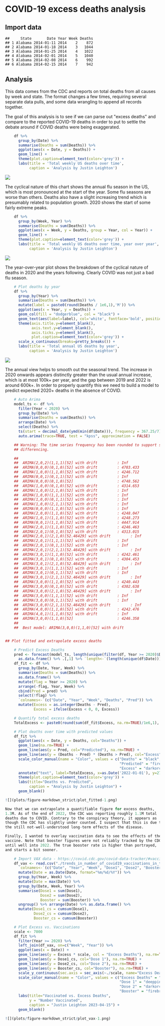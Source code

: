 # COVID-19 excess deaths analysis

## Import data

    ##     State       Date Year Week Deaths
    ## 1 Alabama 2014-01-11 2014    2    872
    ## 2 Alabama 2014-01-18 2014    3   1044
    ## 3 Alabama 2014-01-25 2014    4   1022
    ## 4 Alabama 2014-02-01 2014    5   1040
    ## 5 Alabama 2014-02-08 2014    6    992
    ## 6 Alabama 2014-02-15 2014    7    942

## Analysis

This data comes from the CDC and reports on total deaths from all causes
by week and state. The format changes a few times, requiring several
separate data pulls, and some data wrangling to append all records
together.

The goal of this analysis is to see if we can parse out "excess deaths" 
and compare to the reported COVID-19 deaths in order to put to settle 
the debate around if COVID deaths were being exaggerated. 

```r
    df %>%
      group_by(Date) %>%
      summarise(Deaths = sum(Deaths)) %>%
      ggplot(aes(x = Date, y = Deaths)) +
      geom_line() +
      theme(plot.caption=element_text(color='grey')) +
      labs(title = 'Total weekly US deaths over time',
           caption = 'Analysis by Justin Leighton')
```

![](plots/figure-markdown_strict/plot1-1.png)

The cyclical nature of this chart shows the annual flu season in the US,
which is most pronounced at the start of the year. Some flu seasons are
worse than others. Deaths also have a slight increasing trend which is
presumably related to population growth. 2020 shows the start of some
fairly extreme peaks.

```r
    df %>%
      group_by(Week, Year) %>%
      summarise(Deaths = sum(Deaths)) %>%
      ggplot(aes(x = Week, y = Deaths, group = Year, col = Year)) +
      geom_line() +
      theme(plot.caption=element_text(color='grey')) +
      labs(title = 'Total weekly US deaths over time, year over year',
           caption = 'Analysis by Justin Leighton')
```

![](plots/figure-markdown_strict/plot2-1.png)

The year-over-year plot shows the breakdown of the cyclical nature of
deaths in 2020 and the years following. Clearly COVID was not just a bad
flu season.

``` r
    # Plot deaths by year
    df %>%
      group_by(Year) %>%
      summarise(Deaths = sum(Deaths)) %>%
      mutate(label = paste0(round(Deaths / 1e6,1),'M')) %>%
      ggplot(aes(x = Year, y = Deaths)) +
      geom_col(fill = "dodgerblue", col = "black") + 
      geom_text(aes(label=label), col='white', fontface='bold', position=position_stack(vjust=0.95)) +
      theme(axis.title.y=element_blank(),
            axis.text.y=element_blank(),
            axis.ticks.y=element_blank(),
            plot.caption=element_text(color='grey')) +
      scale_x_continuous(breaks=pretty_breaks()) +
      labs(title = 'Total annual US deaths by year',
           caption = 'Analysis by Justin Leighton')
```

![](plots/figure-markdown_strict/plot3-1.png)

The annual view helps to smooth out the seasonal trend. The increase in
2020 onwards appears distinctly greater than the usual annual increase,
which is at most 100k+ per year, and the gap between 2019 and 2022 is
around 600k+. In order to properly quantify this we need to build a
model to predict expected 2020+ deaths in the absence of COVID.

``` r
    # Auto Arima
    model_ts <- df %>%
      filter(Year < 2020) %>%
      group_by(Date) %>%
      summarise(Deaths = sum(Deaths)) %>%
      arrange(Date) %>%
      select(Deaths) %>%
      ts(start = decimal_date(ymd(min(df$Date))), frequency = 367.25/7) %>%
      auto.arima(trace=TRUE, test = "kpss", approximation = FALSE)

    ## Warning: The time series frequency has been rounded to support seasonal
    ## differencing.

    ## 
    ##  ARIMA(2,0,2)(1,1,1)[52] with drift         : Inf
    ##  ARIMA(0,0,0)(0,1,0)[52] with drift         : 4703.433
    ##  ARIMA(1,0,0)(1,1,0)[52] with drift         : 4246.712
    ##  ARIMA(0,0,1)(0,1,1)[52] with drift         : Inf
    ##  ARIMA(0,0,0)(0,1,0)[52]                    : 4748.562
    ##  ARIMA(1,0,0)(0,1,0)[52] with drift         : 4314.653
    ##  ARIMA(1,0,0)(2,1,0)[52] with drift         : Inf
    ##  ARIMA(1,0,0)(1,1,1)[52] with drift         : Inf
    ##  ARIMA(1,0,0)(0,1,1)[52] with drift         : Inf
    ##  ARIMA(1,0,0)(2,1,1)[52] with drift         : Inf
    ##  ARIMA(0,0,0)(1,1,0)[52] with drift         : Inf
    ##  ARIMA(2,0,0)(1,1,0)[52] with drift         : 4248.047
    ##  ARIMA(1,0,1)(1,1,0)[52] with drift         : 4248.273
    ##  ARIMA(0,0,1)(1,1,0)[52] with drift         : 4447.914
    ##  ARIMA(2,0,1)(1,1,0)[52] with drift         : 4246.463
    ##  ARIMA(2,0,1)(0,1,0)[52] with drift         : 4313.015
    ##  ARIMA(2,0,1)(2,1,0)[52.46429] with drift         : Inf
    ##  ARIMA(2,0,1)(1,1,1)[52] with drift         : Inf
    ##  ARIMA(2,0,1)(0,1,1)[52] with drift         : Inf
    ##  ARIMA(2,0,1)(2,1,1)[52.46429] with drift         : Inf
    ##  ARIMA(3,0,1)(1,1,0)[52] with drift         : 4242.461
    ##  ARIMA(3,0,1)(0,1,0)[52] with drift         : 4304.453
    ##  ARIMA(3,0,1)(2,1,0)[52.46429] with drift         : Inf
    ##  ARIMA(3,0,1)(1,1,1)[52] with drift         : Inf
    ##  ARIMA(3,0,1)(0,1,1)[52] with drift         : Inf
    ##  ARIMA(3,0,1)(2,1,1)[52.46429] with drift         : Inf
    ##  ARIMA(3,0,0)(1,1,0)[52] with drift         : 4240.443
    ##  ARIMA(3,0,0)(0,1,0)[52] with drift         : 4302.638
    ##  ARIMA(3,0,0)(2,1,0)[52.46429] with drift         : Inf
    ##  ARIMA(3,0,0)(1,1,1)[52] with drift         : Inf
    ##  ARIMA(3,0,0)(0,1,1)[52] with drift         : Inf
    ##  ARIMA(3,0,0)(2,1,1)[52.46429] with drift         : Inf
    ##  ARIMA(4,0,0)(1,1,0)[52] with drift         : 4242.476
    ##  ARIMA(4,0,1)(1,1,0)[52] with drift         : Inf
    ##  ARIMA(3,0,0)(1,1,0)[52]                    : 4246.358
    ## 
    ##  Best model: ARIMA(3,0,0)(1,1,0)[52] with drift


## Plot fitted and extrapolate excess deaths

    # Predict Excess Deaths
    pred <- forecast(model_ts, length(unique(filter(df, Year >= 2020)$Date))) %>%
      as.data.frame() %>% .[,1] %>% `length<-`(length(unique(df$Date)))
    df_fit <- df %>%
      group_by(Date, Year, Week) %>%
      summarise(Deaths = sum(Deaths)) %>%
      as.data.frame() %>%
      mutate(flag = Year >= 2020) %>%
      arrange(-flag, Year, Week) %>%
      cbind(Pred = pred) %>%
      select(!flag) %>%
      `colnames<-`(c("Date", "Year", "Week", "Deaths", "Pred")) %>%
      mutate(Excess = as.integer(Deaths - Pred),
             Excess = ifelse(Excess < 0, 0, Excess))

    # Quantify total excess deaths
    TotalExcess <- paste0(round(sum(df_fit$Excess, na.rm=TRUE)/1e6,1),'M')

    # Plot deaths over time with predicted values
    df_fit %>%
      ggplot(aes(x = Date, y = Deaths, col="Deaths")) +
      geom_line(na.rm=TRUE) +
      geom_line(aes(y = Pred, col="Predicted"), na.rm=TRUE) +
      geom_line(aes(y = (Deaths - Pred) * (Deaths > Pred), col="Excess"), na.rm=TRUE) +
      scale_color_manual(name = "Color", values = c("Deaths" = "black", 
                                                    "Predicted" = "firebrick1",
                                                    "Excess" = "darkorchid4")) +
      annotate("text", label=TotalExcess, x=as.Date('2022-01-01'), y=27500) +
      theme(plot.caption=element_text(color='grey')) +
      labs(title="Deaths vs. Predicted",
           caption = "Analysis by Justin Leighton") +
      geom_blank()

![](plots/figure-markdown_strict/plot_fitted-1.png)

Now that we can extrapolate a quantifiable figure for excess deaths,
1.3M. As of the end of 2022, the CDC was reporting roughly 1.1M total
deaths due to COVID. Contrary to the conspiracy theory, it appears as
though the CDC has slightly under counted. I suspect that this is due to
the still not-well-understood long-term effects of the disease.

Finally, I wanted to overlay vaccination data to see the effects of the
vaccine. Note that booster figures were not reliably tracked by the CDC
until well into 2022. The true booster rate is higher than portrayed,
and starts a bit sooner.

    # Import VAX data - https://covid.cdc.gov/covid-data-tracker/#vaccination-trends
    df_vax <- read.csv("./trends_in_number_of_covid19_vaccinations_in_the_us.csv") %>% 
      `colnames<-`(c("Date", "Year", "Week", "Dose1", "Dose2", "Booster")) %>%
      mutate(Date = as.Date(Date, format="%m/%d/%Y")) %>%
      group_by(Year, Week) %>%
      mutate(Date = max(Date)) %>%
      group_by(Date, Week, Year) %>%
      summarise(Dose1 = sum(Dose1),
                Dose2 = sum(Dose2),
                Booster = sum(Booster)) %>%
      ungroup() %>% arrange(Date) %>% as.data.frame() %>%
      mutate(Dose1_cs = cumsum(Dose1),
             Dose2_cs = cumsum(Dose2),
             Booster_cs = cumsum(Booster))

    # Plot Excess vs. Vaccinations
    scale <- 7000
    df_fit %>%
      filter(Year >= 2020) %>%
      left_join(df_vax, on=c("Week", "Year")) %>%
      ggplot(aes(x = Date)) +
      geom_line(aes(y = Excess * scale, col = "Excess Deaths"), na.rm=TRUE) + 
      geom_line(aes(y = Dose1_cs, col="Dose 1"), na.rm=TRUE) + 
      geom_line(aes(y = Dose2_cs, col="Dose 2"), na.rm=TRUE) +
      geom_line(aes(y = Booster_cs, col="Booster"), na.rm=TRUE) +
      scale_y_continuous(sec.axis = sec_axis(~./scale, name="Excess Deaths")) +
      scale_color_manual(name = "Color", values = c("Excess Deaths" = "dodgerblue", 
                                                    "Dose 1" = "deeppink",
                                                    "Dose 2" = "darkorchid",
                                                    "Booster" = "firebrick")) +
      labs(title="Vaccinated vs. Excess Deaths",
           y = "Number Vaccinated",
           caption = "Justin Leighton 2023-04-15") +
      geom_blank()

![](plots/figure-markdown_strict/plot_vax-1.png)
